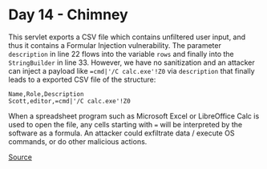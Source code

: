 # Day 14 - Chimney

This servlet exports a CSV file which contains unfiltered user input,
and thus it contains a Formular Injection vulnerability. The parameter
`description` in line 22 flows into the variable `rows` and finally into
the `StringBuilder` in line 33. However, we have no sanitization and an
attacker can inject a payload like `=cmd|'/C calc.exe'!Z0` via
`description` that finally leads to a exported CSV file of the
structure:

```
Name,Role,Description
Scott,editor,=cmd|'/C calc.exe'!Z0
```

When a spreadsheet program such as Microsoft Excel or LibreOffice Calc
is used to open the file, any cells starting with `=` will be
interpreted by the software as a formula. An attacker could exfiltrate
data / execute OS commands, or do other malicious actions.

[Source](https://www.owasp.org/index.php/CSV_Injection)
